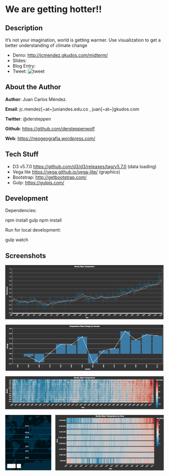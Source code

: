 # We are getting hotter!!


## Description

It’s not your imagination, world is getting warmer.
Use visualization to get a better understanding of climate change

* Demo: http://jcmendez.gkudos.com/midterm/
* Slides: 
* Blog Entry: 
* Tweet: 
![tweet](https://raw.githubusercontent.com/dersteppenwolf/isis4822/master/hw3/images/tw_eet.png "tweet")

## About the Author 

**Author**: Juan Carlos Méndez.   

**Email**: jc.mendez[~at~]uniandes.edu.co , juan[~at~]gkudos.com

**Twitter**: @dersteppen

**Github**: https://github.com/dersteppenwolf

**Web**: https://neogeografia.wordpress.com/

## Tech Stuff

* D3 v5.7.0 https://github.com/d3/d3/releases/tag/v5.7.0  (data loading)
* Vega lite https://vega.github.io/vega-lite/ (graphics)
* Bootstrap: http://getbootstrap.com/
* Gulp: https://gulpjs.com/

## Development

Dependencies: 

  npm install gulp
  npm install

Run for local development:

  gulp watch


## Screenshots

![alt text](https://raw.githubusercontent.com/dersteppenwolf/isis4822/master/midterm/images/1.png "Visualization")


![alt text](https://raw.githubusercontent.com/dersteppenwolf/isis4822/master/midterm/images/2.png "Visualization")


![alt text](https://raw.githubusercontent.com/dersteppenwolf/isis4822/master/midterm/images/3.png "Visualization")


![alt text](https://raw.githubusercontent.com/dersteppenwolf/isis4822/master/midterm/images/4.png "Visualization")






